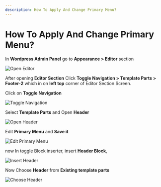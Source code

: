 ```yaml
---
description: How To Apply And Change Primary Menu?
---
```



# How To Apply And Change Primary Menu?

In **Wordpress Admin Panel** go to **Appearance > Editor** section

![Open Editor](/img/tutorial/cpm1OpenEditor.png)

After opening **Editor Section** Click **Toggle Navigation > Template Parts > Footer-2** which in on **left top** corner of Editor Section Screen.

Click on **Toggle Navigation**

![Toggle Navigation](/img/tutorial/cpm2toggleNavigation.png)

Select **Template Parts** and Open **Header**

![Open Header](/img/tutorial/cpm3openheader.png)

Edit **Primary Menu** and **Save it**

![Edit Primary Menu](/img/tutorial/cpm4editPrimaryMenu.png)

now In toggle Block inserter, insert **Header Block**,

![Insert Header](/img/tutorial/cpm5InsertHeader.png)

Now Choose **Header** from **Existing template parts**

![Choose Header](/img/tutorial/cpm6ChooseHeader.png)




